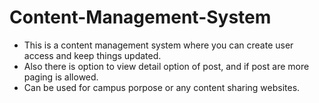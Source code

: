 # Content-Management-System

- This is a content management system where you can create user access and keep things updated.
- Also there is option to view detail option of post, and if post are more paging is allowed. 
- Can be used for campus porpose or any content sharing websites. 

